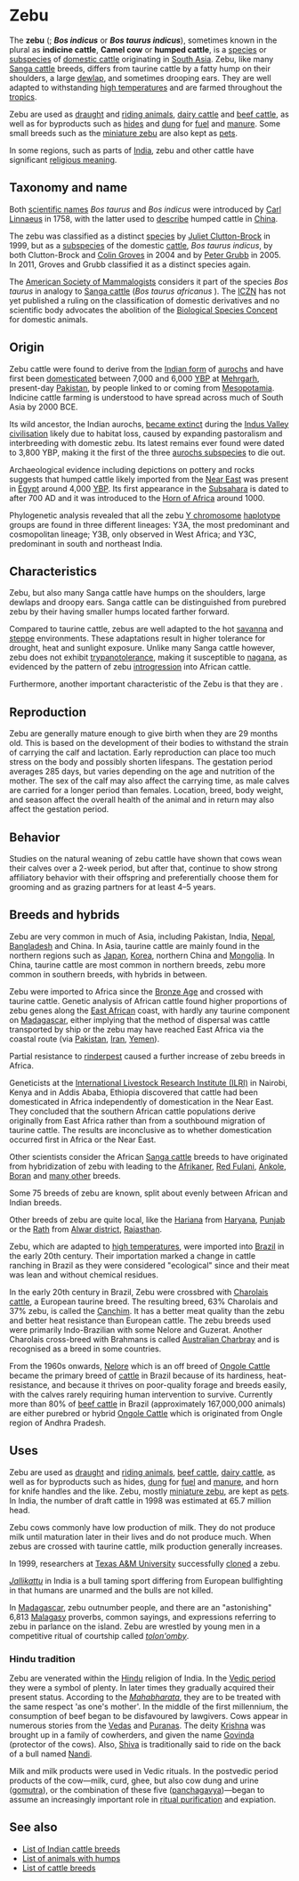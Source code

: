 # Zebu

The **zebu** (; ***Bos indicus*** or ***Bos taurus indicus***),
sometimes known in the plural as **indicine cattle**, **Camel cow** or
**humped cattle**, is a [species](species "wikilink") or
[subspecies](subspecies "wikilink") of [domestic
cattle](Bos_taurus "wikilink") originating in [South
Asia](South_Asia "wikilink"). Zebu, like many [Sanga
cattle](Sanga_cattle "wikilink") breeds, differs from taurine cattle by
a fatty hump on their shoulders, a large [dewlap](dewlap "wikilink"),
and sometimes drooping ears. They are well adapted to withstanding [high
temperatures](Tropical_climate "wikilink") and are farmed throughout the
[tropics](tropics "wikilink").

Zebu are used as [draught](draught_animal "wikilink") and [riding
animals](riding_animal "wikilink"), [dairy
cattle](dairy_cattle "wikilink") and [beef
cattle](beef_cattle "wikilink"), as well as for byproducts such as
[hides](Hide_(skin) "wikilink") and [dung](Feces "wikilink") for
[fuel](fuel "wikilink") and [manure](manure "wikilink"). Some small
breeds such as the [miniature zebu](Miniature_Zebu "wikilink") are also
kept as [pets](pet "wikilink").

In some regions, such as parts of [India](Religion_in_India "wikilink"),
zebu and other cattle have significant [religious
meaning](Cattle_in_religion#In_Indian_religions "wikilink").

## Taxonomy and name

Both [scientific names](scientific_name "wikilink") *Bos taurus* and
*Bos indicus* were introduced by [Carl
Linnaeus](Carl_Linnaeus "wikilink") in 1758, with the latter used to
[describe](Species_description "wikilink") humped cattle in
[China](China_proper "wikilink").

The zebu was classified as a distinct [species](species "wikilink") by
[Juliet Clutton-Brock](Juliet_Clutton-Brock "wikilink") in 1999, but
as a [subspecies](subspecies "wikilink") of the domestic
[cattle](cattle "wikilink"), *Bos taurus indicus*, by both Clutton-Brock
and [Colin Groves](Colin_Groves "wikilink") in 2004 and by [Peter
Grubb](Peter_Grubb_(zoologist) "wikilink") in 2005. In 2011,
Groves and Grubb classified it as a distinct species again.

The [American Society of
Mammalogists](American_Society_of_Mammalogists "wikilink") considers it
part of the species *Bos taurus* in analogy to [Sanga
cattle](Sanga_cattle "wikilink") (*Bos taurus africanus* ). The
[ICZN](International_Commission_on_Zoological_Nomenclature "wikilink")
has not yet published a ruling on the classification of domestic
derivatives and no scientific body advocates the abolition of the
[Biological Species
Concept](Species_concept#Mayr's_Biological_Species_Concept "wikilink")
for domestic animals.

## Origin

Zebu cattle were found to derive from the [Indian
form](Indian_aurochs "wikilink") of
[aurochs](Aurochs#Taxonomy_and_evolution "wikilink") and have first been
[domesticated](domesticate "wikilink") between 7,000 and 6,000
[YBP](YBP "wikilink") at [Mehrgarh](Mehrgarh "wikilink"), present-day
[Pakistan](Pakistan "wikilink"), by people linked to or coming from
[Mesopotamia](Mesopotamia "wikilink"). Indicine cattle
farming is understood to have spread across much of South Asia by 2000
BCE.

Its wild ancestor, the Indian aurochs, [became
extinct](Holocene_extinction#Historic_extinction "wikilink") during the
[Indus Valley civilisation](Indus_Valley_civilisation "wikilink") likely
due to habitat loss, caused by expanding pastoralism and interbreeding
with domestic zebu. Its latest remains ever found were dated to
3,800 YBP, making it the first of the three [aurochs
subspecies](Aurochs#Taxonomy_and_evolution "wikilink") to die
out.

Archaeological evidence including depictions on pottery and rocks
suggests that humped cattle likely imported from the [Near
East](Ancient_Near_East "wikilink") was present in
[Egypt](Middle_Kingdom_of_Egypt "wikilink") around 4,000
[YBP](Before_Present "wikilink"). Its first appearance in the
[Subsahara](Subsahara "wikilink") is dated to after 700 AD and it was
introduced to the [Horn of Africa](Horn_of_Africa "wikilink") around
1000.

Phylogenetic analysis revealed that all the zebu [Y
chromosome](Y_chromosome "wikilink") [haplotype](haplotype "wikilink")
groups are found in three different lineages: Y3A, the most predominant
and cosmopolitan lineage; Y3B, only observed in West Africa; and Y3C,
predominant in south and northeast India.

## Characteristics

Zebu, but also
many Sanga cattle have humps on the shoulders, large dewlaps and droopy
ears. Sanga cattle can be distinguished from purebred zebu by their
having smaller humps located farther forward.

Compared to taurine cattle, zebus are well adapted to the hot
[savanna](Tropical_savanna_climate "wikilink") and
[steppe](Semi-arid_climate#Hot_semi-arid_climates "wikilink")
environments. These adaptations result in higher tolerance for drought,
heat and sunlight exposure. Unlike many Sanga cattle however, zebu
does not exhibit [trypanotolerance](trypanotolerance "wikilink"), making
it susceptible to [nagana](nagana "wikilink"), as evidenced by
the pattern of zebu [introgression](introgression "wikilink") into
African cattle.

Furthermore, another important characteristic of the Zebu is that they
are .

## Reproduction

Zebu are generally mature enough to give birth when they are 29 months
old. This is based on the development of their bodies to withstand the
strain of carrying the calf and lactation. Early reproduction can place
too much stress on the body and possibly shorten lifespans. The
gestation period averages 285 days, but varies depending on the age and
nutrition of the mother. The sex of the calf may also affect the
carrying time, as male calves are carried for a longer period than
females. Location, breed, body weight, and season affect the overall
health of the animal and in return may also affect the gestation
period.

## Behavior

Studies on the natural weaning of zebu cattle have shown that cows wean
their calves over a 2-week period, but after that, continue to show
strong affiliatory behavior with their offspring and preferentially
choose them for grooming and as grazing partners for at least 4–5
years.

## Breeds and hybrids

Zebu are very common in much of Asia, including Pakistan, India,
[Nepal](Nepal "wikilink"), [Bangladesh](Bangladesh "wikilink") and
China. In Asia, taurine cattle are mainly found in the northern regions
such as [Japan](Japan "wikilink"), [Korea](Korea "wikilink"), northern
China and [Mongolia](Mongolia "wikilink"). In China, taurine cattle are
most common in northern breeds, zebu more common in southern breeds,
with hybrids in between.

Zebu were imported to Africa since the [Bronze
Age](Bronze_Age "wikilink") and crossed with taurine cattle. Genetic
analysis of African cattle found higher proportions of zebu genes along
the [East African](East_Africa "wikilink") coast, with hardly any
taurine component on [Madagascar](Madagascar "wikilink"), either
implying that the method of dispersal was cattle transported by ship or
the zebu may have reached East Africa via the coastal route (via
[Pakistan](Pakistan "wikilink"), [Iran](Iran "wikilink"),
[Yemen](South_Arabia "wikilink")).

Partial resistance to [rinderpest](rinderpest "wikilink") caused a
further increase of zebu breeds in Africa.

Geneticists at the [International Livestock Research Institute
(ILRI)](International_Livestock_Research_Institute "wikilink") in
Nairobi, Kenya and in Addis Ababa, Ethiopia discovered that cattle had
been domesticated in Africa independently of domestication in the Near
East. They concluded that the southern African cattle populations derive
originally from East Africa rather than from a southbound migration of
taurine cattle. The results are inconclusive as to whether
domestication occurred first in Africa or the Near East.

Other scientists consider the African [Sanga
cattle](Sanga_cattle "wikilink") breeds to have originated from
hybridization of zebu with leading to the
[Afrikaner](Afrikaner_cattle "wikilink"), [Red
Fulani](Red_Fulani_cattle "wikilink"),
[Ankole](Ankole_(cattle) "wikilink"), [Boran](Boran_cattle "wikilink")
and [many other](Sanga_cattle#Breeds_of_Sanga_cattle "wikilink") breeds.

Some 75 breeds of zebu are known, split about evenly between African and
Indian breeds.

Other breeds of zebu are quite local, like the
[Hariana](Haryanvi_cattle "wikilink") from
[Haryana](Haryana "wikilink"), [Punjab](Punjab,_India "wikilink") or
the [Rath](Rathi_cattle "wikilink") from [Alwar
district](Alwar_district "wikilink"),
[Rajasthan](Rajasthan "wikilink").

Zebu, which are adapted to [high temperatures](tropics "wikilink"),
were imported into [Brazil](Brazil "wikilink") in the early 20th
century. Their importation marked a change in cattle ranching in Brazil
as they were considered "ecological" since and their meat was lean and
without chemical residues.

In the early 20th century in Brazil, Zebu were crossbred with [Charolais
cattle](Charolais_cattle "wikilink"), a European taurine breed. The
resulting breed, 63% Charolais and 37% zebu, is called the
[Canchim](Canchim "wikilink"). It has a better meat quality than the
zebu and better heat resistance than European cattle. The zebu breeds
used were primarily Indo-Brazilian with some Nelore and Guzerat. Another
Charolais cross-breed with Brahmans is called [Australian
Charbray](Australian_Charbray "wikilink") and is recognised as a breed
in some countries.

From the 1960s onwards, [Nelore](Nelore "wikilink") which is an off
breed of [Ongole Cattle](Ongole_Cattle "wikilink") became the primary
breed of [cattle](cattle "wikilink") in Brazil because of its hardiness,
heat-resistance, and because it thrives on poor-quality forage and
breeds easily, with the calves rarely requiring human intervention to
survive. Currently more than 80% of [beef
cattle](beef_cattle "wikilink") in Brazil (approximately 167,000,000
animals) are either purebred or hybrid [Ongole
Cattle](Ongole_Cattle "wikilink") which is originated from Ongle region
of Andhra Pradesh.

## Uses

Zebu are used as [draught](draught_animal "wikilink") and [riding
animals](riding_animal "wikilink"), [beef
cattle](beef_cattle "wikilink"), [dairy
cattle](dairy_cattle "wikilink"), as well as for byproducts such as
hides, [dung](Feces "wikilink") for [fuel](fuel "wikilink") and
[manure](manure "wikilink"), and horn for knife handles and the like.
Zebu, mostly [miniature zebu](Miniature_Zebu "wikilink"), are kept as
[pets](pet "wikilink"). In India, the number of draft cattle in 1998
was estimated at 65.7 million head.

Zebu cows commonly have low production of milk. They do not produce milk
until maturation later in their lives and do not produce much. When
zebus are crossed with taurine cattle, milk production generally
increases.

In 1999, researchers at [Texas A&M
University](Texas_A&M_University "wikilink") successfully
[cloned](Cloning "wikilink") a zebu.

*[Jallikattu](Jallikattu "wikilink")* in India is a bull taming sport
differing from European bullfighting in that humans are unarmed and the
bulls are not killed.

In [Madagascar](Madagascar "wikilink"), zebu outnumber people, and there
are an "astonishing" 6,813 [Malagasy](Malagasy_language "wikilink")
proverbs, common sayings, and expressions referring to zebu in parlance
on the island. Zebu are wrestled by young men in a competitive
ritual of courtship called
*[tolon'omby](tolon'omby "wikilink")*.

### Hindu tradition

Zebu are venerated within the [Hindu](Hinduism "wikilink") religion of
India. In the [Vedic period](Historical_Vedic_religion "wikilink") they
were a symbol of plenty. In later times they gradually acquired
their present status. According to the
*[Mahabharata](Mahabharata "wikilink")*, they are to be treated with the
same respect 'as one's mother'. In the middle of the first
millennium, the consumption of beef began to be disfavoured by
lawgivers. Cows appear in numerous stories from the
[Vedas](Veda "wikilink") and [Puranas](Purana "wikilink"). The deity
[Krishna](Krishna "wikilink") was brought up in a family of cowherders,
and given the name [Govinda](Govinda "wikilink") (protector of the
cows). Also, [Shiva](Shiva "wikilink") is traditionally said to ride on
the back of a bull named [Nandi](Nandi_(bull) "wikilink").

Milk and milk products were used in Vedic rituals. In the postvedic
period products of the cow—milk, curd, ghee, but also cow dung and urine
([gomutra](gomutra "wikilink")), or the combination of these five
([panchagavya](panchagavya "wikilink"))—began to assume an increasingly
important role in [ritual purification](ritual_purification "wikilink")
and expiation.

## See also

-   [List of Indian cattle
    breeds](List_of_Indian_cattle_breeds "wikilink")
-   [List of animals with humps](List_of_animals_with_humps "wikilink")
-   [List of cattle breeds](List_of_cattle_breeds "wikilink")